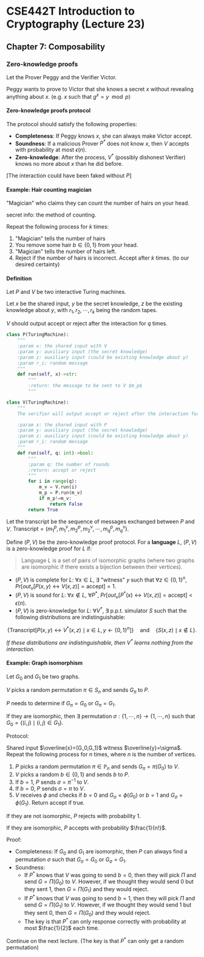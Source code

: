 # CSE442T Introduction to Cryptography (Lecture 23)

## Chapter 7: Composability

### Zero-knowledge proofs

Let the Prover Peggy and the Verifier Victor.

Peggy wants to prove to Victor that she knows a secret $x$ without revealing anything about $x$. (e.g. $x$ such that $g^x=y\mod p$)

#### Zero-knowledge proofs protocol

The protocol should satisfy the following properties:

- **Completeness**: If Peggy knows $x$, she can always make Victor accept.
- **Soundness**: If a malicious Prover $P^*$ does not know $x$, then $V$ accepts with probability at most $\epsilon(n)$.
- **Zero-knowledge**: After the process, $V^*$ (possibly dishonest Verifier) knows no more about $x$ than he did before.

[The interaction could have been faked without $P$]

#### Example: Hair counting magician

"Magician" who claims they can count the number of hairs on your head.

secret info: the method of counting.

Repeat the following process for $k$ times:

1. "Magician" tells the number of hairs
2. You remove some hair $b\in \{0,1\}$ from your head.
3. "Magician" tells the number of hairs left.
4. Reject if the number of hairs is incorrect. Accept after $k$ times. (to our desired certainty)

#### Definition

Let $P$ and $V$ be two interactive Turing machines.

Let $x$ be the shared input, $y$ be the secret knowledge, $z$ be the existing knowledge about $y$, with $r_1,r_2,\cdots,r_k$ being the random tapes.

$V$ should output accept or reject after the interaction for $q$ times.

```python
class P(TuringMachine):
    """
    :param x: the shared input with V
    :param y: auxiliary input (the secret knowledge)
    :param z: auxiliary input (could be existing knowledge about y)
    :param r_i: random message
    """
    def run(self, x)->str:
        """
        :return: the message to be sent to V $m_p$
        """

class V(TuringMachine):
    """
    The verifier will output accept or reject after the interaction for $q$ times.

    :param x: the shared input with P
    :param y: auxiliary input (the secret knowledge)
    :param z: auxiliary input (could be existing knowledge about y)
    :param r_i: random message
    """
    def run(self, q: int)->bool:
        """
        :param q: the number of rounds
        :return: accept or reject
        """
        for i in range(q):
            m_v = V.run(i)
            m_p = P.run(m_v)
            if m_p!=m_v:
                return False
        return True
```

Let the transcript be the sequence of messages exchanged between $P$ and $V$. $\text{Transcript} = (m_1^p,m_1^v,m_2^p,m_2^v,\cdots,m_q^p,m_q^v)$.

Define $(P,V)$ be the zero-knowledge proof protocol. For a **language** $L$, $(P,V)$ is a zero-knowledge proof for $L$ if:

> Language $L$ is a set of pairs of isomorphic graphs (where two graphs are isomorphic if there exists a bijection between their vertices).

- $(P,V)$ is complete for $L$: $\forall x\in L$, $\exists$ "witness" $y$ such that $\forall z\in \{0,1\}^n$, $Pr[out_v[P(x,y)\longleftrightarrow V(x,z)]=\text{accept}]=1$.
- $(P,V)$ is sound for $L$: $\forall x\notin L$, $\forall P^*$, $Pr[out_v[P^*(x)\longleftrightarrow V(x,z)]=\text{accept}]< \epsilon(n)$.
- $(P,V)$ is zero-knowledge for $L$: $\forall V^*$, $\exists$ p.p.t. simulator $S$ such that the following distributions are indistinguishable:

$$
\{\text{Transcript}[P(x,y)\leftrightarrow V^*(x,z)\mid x\in L,y\leftarrow \{0,1\}^n]\}\quad\text{and}\quad\{S(x,z)\mid x\notin L\}.
$$

*If these distributions are indistinguishable, then $V^*$ learns nothing from the interaction.*

#### Example: Graph isomorphism

Let $G_0$ and $G_1$ be two graphs.

$V$ picks a random permutation $\pi\in S_n$ and sends $G_\pi$ to $P$.

$P$ needs to determine if $G_\pi=G_0$ or $G_\pi=G_1$.

If they are isomorphic, then $\exists$ permutation $\sigma:\{1,\cdots,n\}\rightarrow \{1,\cdots,n\}$ such that $G_0=\{(i,j)\mid (i,j)\in G_1\}$.

Protocol:

Shared input $\overline{x}=(G_0,G_1)$ witness $\overline{y}=\sigma$. Repeat the following process for $n$ times, where $n$ is the number of vertices.

1. $P$ picks a random permutation $\pi\in \mathbb{P}_n$ and sends $G_\pi=\pi(G_0)$ to $V$.
2. $V$ picks a random $b\in \{0,1\}$ and sends $b$ to $P$.
3. If $b=1$, $P$ sends $\sigma=\pi^{-1}$ to $V$.
4. If $b=0$, $P$ sends $\sigma=\pi$ to $V$.
5. $V$ receives $\phi$ and checks if $b=0$ and $G_\sigma=\phi(G_0)$ or $b=1$ and $G_\sigma =\phi(G_1)$. Return accept if true.

If they are not isomorphic, $P$ rejects with probability 1.

If they are isomorphic, $P$ accepts with probability $\frac{1}{n!}$.

Proof:

- Completeness: If $G_0$ and $G_1$ are isomorphic, then $P$ can always find a permutation $\sigma$ such that $G_\sigma=G_0$ or $G_\sigma=G_1$.
- Soundness: 
  - If $P^*$ knows that $V$ was going to send $b=0$, then they will pick $\Pi$ and send $G=\Pi(G_0)$ to $V$. However, if we thought they would send $0$ but they sent $1$, then $G=\Pi(G_1)$ and they would reject.
  - If $P^*$ knows that $V$ was going to send $b=1$, then they will pick $\Pi$ and send $G=\Pi(G_1)$ to $V$. However, if we thought they would send $1$ but they sent $0$, then $G=\Pi(G_0)$ and they would reject.
  - The key is that $P^*$ can only response correctly with probability at most $\frac{1}{2}$ each time.

Continue on the next lecture. (The key is that $P^*$ can only get a random permutation)
